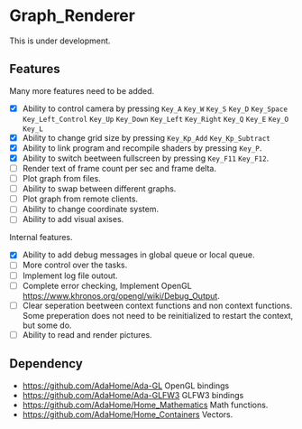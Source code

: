 # Graph_Renderer
This is under development.

## Features
Many more features need to be added.
* [X] Ability to control camera by pressing `Key_A` `Key_W` `Key_S` `Key_D` `Key_Space` `Key_Left_Control` `Key_Up` `Key_Down` `Key_Left` `Key_Right` `Key_Q` `Key_E` `Key_O` `Key_L`
* [X] Ability to change grid size by pressing `Key_Kp_Add` `Key_Kp_Subtract`
* [X] Ability to link program and recompile shaders by pressing `Key_P`.
* [X] Ability to switch beetween fullscreen by pressing `Key_F11` `Key_F12`.
* [ ] Render text of frame count per sec and frame delta.
* [ ] Plot graph from files.
* [ ] Ability to swap between different graphs.
* [ ] Plot graph from remote clients.
* [ ] Ability to change coordinate system.
* [ ] Ability to add visual axises.

Internal features.

* [X] Ability to add debug messages in global queue or local queue.
* [ ] More control over the tasks.
* [ ] Implement log file outout.
* [ ] Complete error checking, Implement OpenGL https://www.khronos.org/opengl/wiki/Debug_Output.
* [ ] Clear seperation beetween context functions and non context functions. Some preperation does not need to be reinitialized to restart the context, but some do.
* [ ] Ability to read and render pictures.

## Dependency
* https://github.com/AdaHome/Ada-GL
OpenGL bindings
* https://github.com/AdaHome/Ada-GLFW3
GLFW3 bindings
* https://github.com/AdaHome/Home_Mathematics
Math functions.
* https://github.com/AdaHome/Home_Containers
Vectors.
